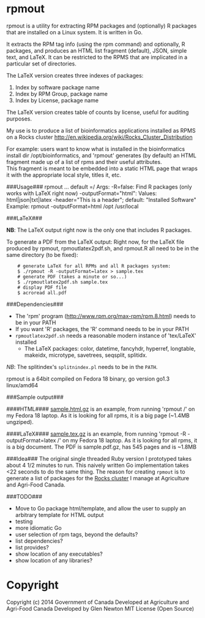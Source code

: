 rpmout
======

rpmout is a utility for extracting RPM packages and (optionally) R packages that are installed on a Linux system.
It is written in Go.

It extracts the RPM tag info (using the rpm command) and optionally, R packages, and produces an HTML list fragment (default), JSON, simple text, and LaTeX.
It can be restricted to the RPMS that are implicated in a particular set of directories.

The LaTeX version creates three indexes of packages:
1. Index by software package name
2. Index by RPM Group, package name
3. Index by License, package name

The LaTeX version creates table of counts by license, useful for auditing purposes.

My use is to produce a list of bioinformatics applications installed as RPMS on a Rocks cluster http://en.wikipedia.org/wiki/Rocks_Cluster_Distribution

For example: users want to know what is installed in the bioinformatics install dir /opt/bioinformatics, and 'rpmout' generates (by default) an HTML fragment made up of a list of rpms and their useful attributes.  
This fragment is meant to be embedded into a static HTML page that wraps it with the appropriate local style, titles it, etc.

###Usage###
     rpmout <args> <rootDir0>...<rootDirN>
     default <rootDir>=/
     Args:
     -R=false: Find R packages (only works with LaTeX right now)
     -outputFormat="html": Values: html|json|txt|latex
     -header="This is a header"; default: "Installed Software"
     Example:  rpmout -outputFormat=html /opt /usr/local

###LaTeX###

**NB**: The LaTeX output right now is the only one that includes R packages.

To generate a PDF from the LaTeX output:
Right now, for the LaTeX file produced by rpmout, rpmoutlatex2pdf.sh, and rpmout.R all need to be in the same directory (to be fixed):
```
    # generate LaTeX for all RPMs and all R packages system:
    $ ./rpmout -R -outputFormat=latex > sample.tex
    # generate PDF (takes a minute or so...)
    $ ./rpmoutlatex2pdf.sh sample.tex
    # display PDF file
    $ acroread all.pdf
```

###Dependencies###
* The 'rpm' program (http://www.rpm.org/max-rpm/rpm.8.html) needs to be in your PATH
* If you want 'R' packages, the 'R' command needs to be in your PATH
* `rpmoutlatex2pdf.sh` needs a reasonable modern instance of 'tex/LaTeX' installed
  * The LaTeX packages: 
color,
datetime,
fancyhdr,
hyperref,
longtable,
makeidx,
microtype,
savetrees,
seqsplit,
splitidx.

*NB*: The splitindex's  `splitnindex.pl` needs to be in the `PATH`.

rpmout is a 64bit compiled on Fedora 18 binary, go version go1.3 linux/amd64

###Sample output###

####HTML####
[sample.html.gz](https://github.com/gnewton/rpmout/blob/master/sample.html.gz) is an example, from running 'rpmout /' on my Fedora 18 laptop. As it is looking for all rpms, it is a big page (~1.4MB ungziped).

####LaTeX####
[sample.tex.gz](https://github.com/gnewton/rpmout/blob/master/sample.tex.gz) is an example, from running 'rpmout -R -outputFormat=latex /' on my Fedora 18 laptop. As it is looking for all rpms, it is a big document. The PDF is sample.pdf.gz, has 545 pages and is  ~1.8MB

###Idea###
The original single threaded Ruby version I prototyped takes about 4 1/2 minutes to run. This naively written Go implementation takes <22 seconds to do the same thing.
The reason for creating `rpmout` is to generate a list of packages for the [Rocks cluster](http://www.rocksclusters.org) I manage at Agriculture and Agri-Food Canada.

###TODO###

* Move to Go package html/template, and allow the user to supply an arbitrary template for HTML output
* testing
* more idiomatic Go
* user selection of rpm tags, beyond the defaults?
* list dependencies?
* list provides?
* show location of any executables?
* show location of any libraries? 

Copyright
========
Copyright (c) 2014 Government of Canada
Developed at Agriculture and Agri-Food Canada
Developed by Glen Newton
MIT License (Open Source)